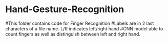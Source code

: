# Hand-Gesture-Recognition
#This folder contains code for Finger Recognition
#Labels are in 2 last characters of a file name. L/R indicates left/right hand
#CNN model able to count fingers as well as distinguish between left and right hand.
